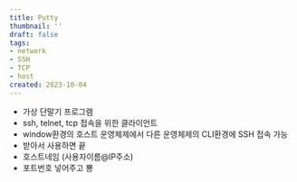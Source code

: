 ```yaml
---
title: Putty
thumbnail: ''
draft: false
tags:
- network
- SSH
- TCP
- host
created: 2023-10-04
---
```


* 가상 단말기 프로그램
* ssh, telnet, tcp 접속을 위한 클라이언트
* window환경의 호스트 운영체제에서 다른 운영체제의 CLI환경에 SSH 접속 가능
* 받아서 사용하면 끝
* 호스트네임 (사용자이름@IP주소)
* 포트번호 넣어주고 뿅
